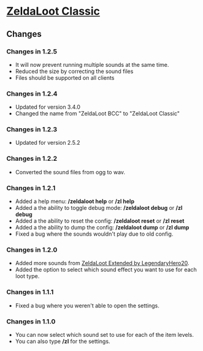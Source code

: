 # [ZeldaLoot Classic](https://www.curseforge.com/wow/addons/zeldaloot-classic)

## Changes
### Changes in 1.2.5
- It will now prevent running multiple sounds at the same time.
- Reduced the size by correcting the sound files
- Files should be supported on all clients

### Changes in 1.2.4
- Updated for version 3.4.0
- Changed the name from "ZeldaLoot BCC" to "ZeldaLoot Classic"

### Changes in 1.2.3
- Updated for version 2.5.2

### Changes in 1.2.2
- Converted the sound files from ogg to wav.

### Changes in 1.2.1
- Added a help menu: **/zeldaloot help** or **/zl help**
- Added a the ability to toggle debug mode: **/zeldaloot debug** or **/zl debug**
- Added a the ability to reset the config: **/zeldaloot reset** or **/zl reset**
- Added a the ability to dump the config: **/zeldaloot dump** or **/zl dump**
- Fixed a bug where the sounds wouldn't play due to old config.

### Changes in 1.2.0
- Added more sounds from [ZeldaLoot Extended by LegendaryHero20](https://www.curseforge.com/wow/addons/zeldaloot-extended).
- Added the option to select which sound effect you want to use for each loot type.

### Changes in 1.1.1
- Fixed a bug where you weren't able to open the settings.

### Changes in 1.1.0
- You can now select which sound set to use for each of the item levels.
- You can also type **/zl** for the settings.
